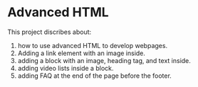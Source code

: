 # Advanced HTML
This project discribes about:
 1. how to use advanced HTML to develop webpages.
 2. Adding a link element with an image inside.
 3. adding a block with an image, heading tag, and text inside.
 4. adding video lists inside a block.
 5. adding FAQ at the end of the page before the footer.